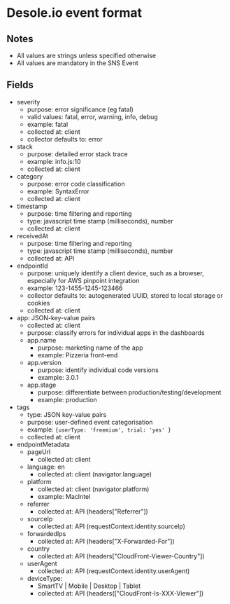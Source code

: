 # Desole.io event format


## Notes

* All values are strings unless specified otherwise
* All values are mandatory in the SNS Event

## Fields

* severity
  * purpose: error significance (eg fatal)
  * valid values: fatal, error, warning, info, debug
  * example: fatal
  * collected at: client
  * collector defaults to: error
* stack
  * purpose: detailed error stack trace
  * example: info.js:10
  * collected at: client
* category
  * purpose: error code classification
  * example: SyntaxError
  * collected at: client
* timestamp
  * purpose: time filtering and reporting
  * type: javascript time stamp (milliseconds), number 
  * collected at: client
* receivedAt
  * purpose: time filtering and reporting
  * type: javascript time stamp (milliseconds), number 
  * collected at: API
* endpointId
  * purpose: uniquely identify a client device, such as a browser, especially for AWS pinpoint integration
  * example: 123-1455-1245-123466
  * collector defaults to: autogenerated UUID, stored to local storage or cookies
  * collected at: client
* app: JSON-key-value pairs
  * collected at: client
  * purpose: classify errors for individual apps in the dashboards 
  * app.name
    * purpose: marketing name of the app
    * example: Pizzeria front-end
  * app.version
    * purpose: identify individual code versions
    * example: 3.0.1
  * app.stage
    * purpose: differentiate between production/testing/development
    * example: production    
* tags
  * type: JSON key-value pairs
  * purpose: user-defined event categorisation
  * example: `{userType: 'freemium', trial: 'yes' }`
  * collected at: client
* endpointMetadata
  * pageUrl
    * collected at: client
  * language: en
    * collected at: client (navigator.language)
  * platform
    * collected at: client (navigator.platform)
    * example: MacIntel
  * referrer
    * collected at: API (headers["Referrer"])
  * sourceIp
    * collected at: API (requestContext.identity.sourceIp)
  * forwardedIps
    * collected at: API (headers["X-Forwarded-For"])
  * country
    * collected at: API (headers["CloudFront-Viewer-Country"])
  * userAgent
    * collected at: API (requestContext.identity.userAgent)
  * deviceType: 
    * SmartTV | Mobile |  Desktop | Tablet
    * collected at: API (headers(["CloudFront-Is-XXX-Viewer"])
